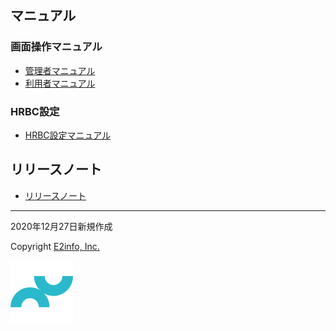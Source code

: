 ## マニュアル

### 画面操作マニュアル

* [管理者マニュアル](manual/admin.html)
* [利用者マニュアル](manual/user.html)

### HRBC設定

* [HRBC設定マニュアル](manual/hrbc.html)


## リリースノート

* [リリースノート](release-notes.html)


-----

2020年12月27日新規作成

Copyright [E2info, Inc.](https://www.e2info.co.jp/)

![イーツー・インフォロゴ](https://raw.githubusercontent.com/e2info/e2info-warehouse/master/images/logo/logo100x100_transparent.png)

